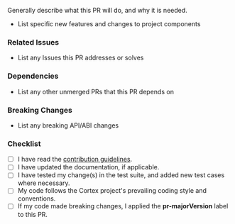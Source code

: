 Generally describe what this PR will do, and why it is needed.

- List specific new features and changes to project components

### Related Issues ###

- List any Issues this PR addresses or solves

### Dependencies ###

- List any other unmerged PRs that this PR depends on

### Breaking Changes ###

- List any breaking API/ABI changes

### Checklist ###

- [ ] I have read the [contribution guidelines](https://github.com/ImageEngine/cortex/blob/master/CONTRIBUTING.md).
- [ ] I have updated the documentation, if applicable.
- [ ] I have tested my change(s) in the test suite, and added new test cases where necessary.
- [ ] My code follows the Cortex project's prevailing coding style and conventions.
- [ ] If my code made breaking changes, I applied the **pr-majorVersion** label to this PR.
